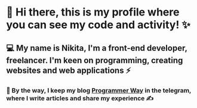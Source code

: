 # 👋 Hi there, this is my profile where you can see my code and activity! ✨
## 💻 My name is Nikita, I'm a front-end developer, freelancer. I'm keen on programming, creating websites and web applications ⚡
### 💬 By the way, I keep my blog [Programmer Way](https://t.me/Programmerwayit) in the telegram, where I write articles and share my experience ✍️
